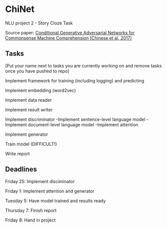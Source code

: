 # ChiNet
NLU project 2 - Story Cloze Task

Source paper: [Conditional Generative Adversarial Networks for Commonsense Machine Comprehension (Chinese et al, 2017)](https://www.ijcai.org/proceedings/2017/0576.pdf)

## Tasks
[Put your name next to tasks you are currently working on and remove tasks once you have pushed to repo]

Implement framework for training (including logging) and predicting

Implement embedding (word2vec)

Implement data reader

Implement result writer

Implement discriminator
-Implement sentence-level language model
-Implement document-level language model
-Implement attention

Implement generator

Train model (DIFFICULT!)

Write report

## Deadlines

Friday 25: Implement disciminator

Friday 1: Implement attention and generator

Tuesday 5: Have model trained and results ready

Thursday 7: Finish report

Friday 8: Hand in project
